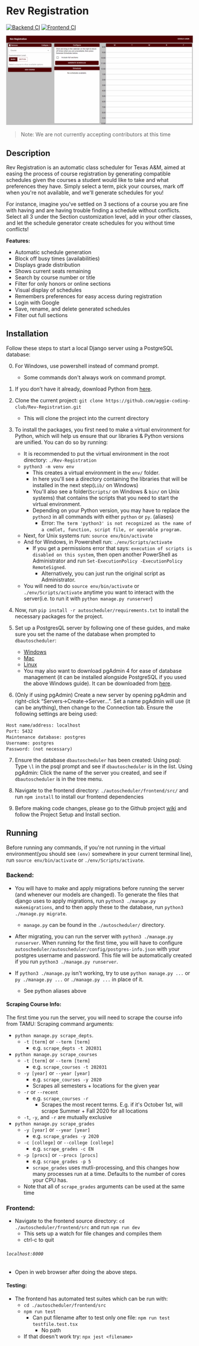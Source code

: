 # Rev Registration

[![Backend CI](https://github.com/aggie-coding-club/Automatic-Aggie-Scheduler/workflows/Backend%20CI/badge.svg)](https://github.com/aggie-coding-club/rev-registration/actions?query=branch%3Amaster+workflow%3A%22Backend+CI%22)
[![Frontend CI](https://github.com/aggie-coding-club/Automatic-Aggie-Scheduler/workflows/Frontend%20CI/badge.svg)](https://github.com/aggie-coding-club/rev-registration/actions?query=branch%3Amaster+workflow%3A%22Frontend+CI%22)

![project-demo](assets/project-demo.gif)

> Note: We are not currently accepting contributors at this time

## Description

Rev Registration is an automatic class scheduler for Texas A&M, aimed at easing the process
of course registration by generating compatible schedules given the courses a student would
like to take and what preferences they have. Simply select a term, pick your courses, mark off when
you're not available, and we'll generate schedules for you!

For instance, imagine you've settled on 3 sections of a course you are fine with having and are having
trouble finding a schedule without conflicts. Select all 3 under the Section customization level,
add in your other classes, and let the schedule generator create schedules for you without time conflicts!

**Features:**

- Automatic schedule generation
- Block off busy times (availabilities)
- Displays grade distribution
- Shows current seats remaining
- Search by course number or title
- Filter for only honors or online sections
- Visual display of schedules
- Remembers preferences for easy access during registration
- Login with Google
- Save, rename, and delete generated schedules
- Filter out full sections

## Installation

Follow these steps to start a local Django server using a PostgreSQL database:

0) For Windows, use powershell instead of command prompt.
    - Some commands don't always work on command prompt.
1) If you don’t have it already, download Python from [here](https://www.python.org/downloads/).
2) Clone the current project: `git clone https://github.com/aggie-coding-club/Rev-Registration.git`
    - This will clone the project into the current directory
3) To install the packages, you first need to make a virtual environment for Python, which will help us ensure that our libraries & Python versions are unified. You can do so by running:
    - It is recommended to put the virtual environment in the root directory: `./Rev-Registration`
    - `python3 -m venv env`
        - This creates a virtual environment in the `env/` folder.
        - In here you'll see a directory containing the libraries that will be installed in the next step(`Lib/` on Windows)
        - You'll also see a folder(`Scripts/` on Windows & `bin/` on Unix systems) that contains the scripts that you need to start the virtual environment.
        - Depending on your Python version, you may have to replace the `python3` in all commands with either `python` or `py`. (aliases)
            - Error: `The term 'python3' is not recognized as the name of a cmdlet, function, script file, or operable program.`
    - Next, for Unix systems run: `source env/bin/activate`
    - And for Windows, in Powershell run: `./env/Scripts/activate`
        - If you get a permissions error that says: `execution of scripts is disabled on this system`, then open another PowerShell as Administrator and run `Set-ExecutionPolicy -ExecutionPolicy RemoteSigned`.
            - Alternatively, you can just run the original script as Administrator.
    - You will need to do `source env/bin/activate` or `./env/Scripts/activate` anytime you want to interact with the server(i.e. to run it with `python manage.py runserver`)
4) Now, run `pip install -r autoscheduler/requirements.txt` to install the necessary packages for the project.
5) Set up a PostgresQL server by following one of these guides, and make sure you set the name of the database when prompted to `dbautoscheduler`:
    - [Windows](http://www.postgresqltutorial.com/install-postgresql/)
    - [Mac](https://github.com/aggie-coding-club/Automatic-Aggie-Scheduler/wiki/Setup-Postgres-PGAdmin-on-MacOs)
    - [Linux](https://www.techrepublic.com/blog/diy-it-guy/diy-a-postgresql-database-server-setup-anyone-can-handle/)
    - You may also want to download pgAdmin 4 for ease of database management (it can be installed alongside PostgreSQL if you used the above Windows guide). It can be downloaded from [here](https://www.pgadmin.org/download/).

6) (Only if using pgAdmin) Create a new server by opening pgAdmin and right-click “Servers->Create->Server…”. Set a name pgAdmin will use (it can be anything), then change to the Connection tab. Ensure the following settings are being used:

```text
Host name/address: localhost
Port: 5432
Maintenance database: postgres
Username: postgres
Password: (not necessary)
```

7) Ensure the database `dbautoscheduler` has been created:
Using psql: Type `\l` in the psql prompt and see if `dbautoscheduler` is in the list.
Using pgAdmin: Click the name of the server you created, and see if `dbautoscheduler` is in the tree menu.

8) Navigate to the frontend directory: `./autoscheduler/frontend/src/` and run `npm install` to install our frontend dependencies
    
9) Before making code changes, please go to the Github project [wiki](https://github.com/aggie-coding-club/Rev-Registration/wiki) and follow the Project Setup and Install section.

## Running

Before running any commands, if you're not running in the virtual environment(you should see `(env)` somewhere in your current terminal line), run `source env/bin/activate` or `./env/Scripts/activate`.

### Backend:
- You will have to make and apply migrations before running the server (and whenever our models are changed). To generate the files that django uses to apply migrations, run `python3 ./manage.py makemigrations`, and to then apply these to the database, run `python3 ./manage.py migrate`.
    - `manage.py` can be found in the `./autoscheduler/` directory.

- After migrating, you can run the server with `python3 ./manage.py runserver`. When running for the first time, you will have to configure `autoscheduler/autoscheduler/config/postgres-info.json` with your postgres username and password. This file will be automatically created if you run `python3 ./manage.py runserver`.

- If `python3 ./manage.py` isn't working, try to use `python manage.py ...` or `py ./manage.py ...` or `./manage.py ...` in place of it.
    - See python aliases above

#### Scraping Course Info:
The first time you run the server, you will need to scrape the course info from TAMU:
Scraping command arguments:
- `python manage.py scrape_depts`.
  - `-t [term]` or `--term [term]`
    - e.g. `scrape_depts -t 202031`
- `python manage.py scrape_courses`
  - `-t [term]` or `--term [term]`
    - e.g. `scrape_courses -t 202031`
  - `-y [year]` or `--year [year]`
    - e.g. `scrape_courses -y 2020`
    - Scrapes all semesters + locations for the given year
  - `-r` or `--recent`
    - e.g. `scrape_courses -r`
      - Scrapes the most recent terms. E.g. if it's October 1st, will scrape Summer + Fall 2020 for all locations
  - `-t`, `-y`, and `-r` are mutually exclusive
- `python manage.py scrape_grades`
  - `-y [year]` or `--year [year]`
    - e.g. `scrape_grades -y 2020`
  - `-c [college]` or `--college [college]`
    - e.g. `scrape_grades -c EN`
  - `-p [procs]` or `--procs [procs]`
    - e.g. `scrape_grades -p 5`
    - `scrape_grades` uses mutli-processing, and this changes how many processes run at a time. Defaults to the number of cores your CPU has.
  - Note that all of `scrape_grades` arguments can be used at the same time

### Frontend:
- Navigate to the frontend source directory: `cd ./autoscheduler/frontend/src` and run `npm run dev`
    - This sets up a watch for file changes and compiles them
    - ctrl-c to quit

###### `localhost:8000`
- Open in web browser after doing the above steps.

#### Testing:

- The frontend has automated test suites which can be run with:
    - `cd ./autoscheduler/frontend/src`
    - `npm run test`
        - Can put filename after to test only one file: `npm run test testfile.test.tsx`
            - No path
    - If that doesn't work try: `npx jest <filename>`
